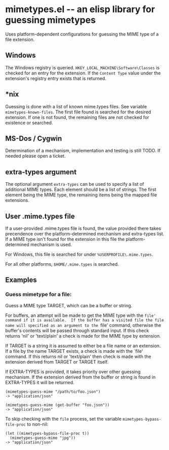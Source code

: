 # mimetypes.el -- an elisp library for guessing mimetypes

Uses platform-dependent configurations for guessing the MIME type of a
file extension.

## Windows

The Windows registry is queried. `HKEY_LOCAL_MACHINE\Software\Classes`
is checked for an entry for the extension.  If the `Content Type` value under the
extension's registry entry exists that is returned.

## *nix

Guessing is done with a list of known mime.types files.  See variable
`mimetypes-known-files`.  The first file found is searched for the
desired extension.  If one is not found, the remaining files are not
checked for existence or searched.

## MS-Dos / Cygwin

Determination of a mechanism, implementation and testing is still
TODO.  If needed please open a ticket.

## extra-types argument

The optional argument `extra-types` can be used to specify a list of
additional MIME types.  Each element should be a list of strings.  The
first element being the MIME type, the remaining items being the
mapped file extensions.

## User .mime.types file

If a user-provided .mime.types file is found, the value provided there
takes precendence over the platform-determined mechanism and
extra-types list.  If a MIME type isn't found for the extension in
this file the platform-determined mechanism is used.


For Windows, this file is searched for under `%USERPROFILE\.mime.types`.

For all other platforms, `$HOME/.mime.types` is searched.

## Examples

### Guess mimetype for a file:

Guess a MIME type TARGET, which can be a buffer or string.

For buffers, an attempt will be made to get the MIME type with
the `file' command if it is available.  If the buffer has a
visited file the file name will specified as an argument to the
`file' command, otherwise the buffer's contents will be passed
through standard input.  If this check returns 'nil' or
'text/plain' a check is made for the MIME type by extension.

If TARGET is a string it is assumed to either be a file name or
an extension.  If a file by the name TARGET exists, a check is
made with the `file' command.  If this returns nil or
'text/plain' then check is made with the extension derived from
TARGET or TARGET itself.

If EXTRA-TYPES is provided, it takes priority over other guessing
mechanism.  If the extension derived from the buffer or string is
found in EXTRA-TYPES it will be returned.

```
(mimetypes-guess-mime "/path/to/foo.json")
-> "application/json"
```

```
(mimetypes-guess-mime (get-buffer "foo.json"))
-> "application/json"
```

To skip checking with the `file` process, set the variable
`mimetypes-bypass-file-proc` to non-nil:

```
(let ((mimetypes-bypass-file-proc t))
  (mimetypes-guess-mime "jpg"))
-> "application/json"
```

